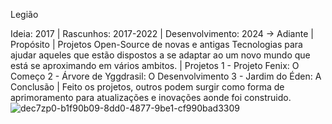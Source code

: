 Legião

Ideia: 2017
    |
Rascunhos: 2017-2022
    |
Desenvolvimento: 2024 -> Adiante
    |
Propósito
    |
Projetos Open-Source de novas e antigas Tecnologias para
ajudar aqueles que estão dispostos a se adaptar ao um novo
mundo que está se aproximando em vários ambitos.
    |
Projetos
1 - Projeto Fenix: O Começo
2 - Árvore de Yggdrasil: O Desenvolvimento
3 - Jardim do Éden: A Conclusão
    |
Feito os projetos, outros podem surgir como forma de
aprimoramento para atualizações e inovações aonde foi
construido.
![dec7zp0-b1f90b09-8dd0-4877-9be1-cf990bad3309](https://github.com/Nicolau-369/Legi-o/assets/160781135/50be057d-b847-4400-9637-8d3ce071402b)
